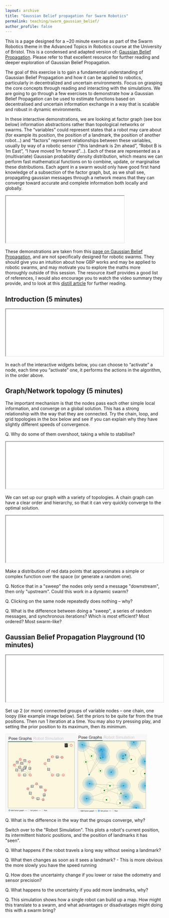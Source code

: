 ```yaml
---
layout: archive
title: "Gaussian Belief propagation for Swarm Robotics"
permalink: teaching/swarm_gaussian_belief/
author_profile: false
---
```


This is a page designed for a ~20 minute exercise as part of the Swarm Robotics theme in the Advanced Topics in Robotics course at the University of Bristol. This is a condensed and adapted version of: [Gaussian Belief Propagation](https://gaussianbp.github.io/). Please refer to that excellent resource for further reading and deeper exploration of Gaussian Belief Propagation.

The goal of this exercise is to gain a fundamental understanding of Gaussian Belief Propagation and how it can be applied to robotics, particularly in decentralized and uncertain environments. Focus on grasping the core concepts through reading and interacting with the simulations. We are going to go through a few exercises to demonstrate how a Gaussian Belief Propagation can be used to estimate functions based on decentralised and uncertain information exchange in a way that is scalable and robust in dynamic environments. 

In these interactive demonstrations, we are looking at factor graph (see box below) information abstractions rather than topological networks or swarms. The “variables” could represent states that a robot may care about (for example its position, the position of a landmark, the position of another robot…) and “factors” represent relationships between these variables, usually by way of a robotic sensor (“this landmark is 2m ahead”, “Robot B is 1m East”, “I have moved 1m forward”...). Each of these are represented as a (multivariate) Gaussian probability density distribution, which means we can perform fast mathematical functions on to combine, update, or marginalise these distributions. Each agent in a swarm would only have good first hand knowledge of a subsection of the factor graph, but, as we shall see, propagating gaussian messages through a network means that they can converge toward accurate and complete information both locally and globally.

<iframe
  id="FactorGraph"
  src="/assets/teaching/GBP/factor_graph.html"
  onload="resizeIframefg(this)"
  width="75%"
  ></iframe>

  <script>
function resizeIframefg(iframe) {
  iframe.style.height = (iframe.contentWindow.document.body.scrollHeight + 100) + 'px';
  iframe.style.width = (iframe.contentWindow.document.body.scrollWidth + 20) + 'px';
}
</script>

These demonstrations are taken from this [page on Gaussian Belief Propagation](https://gaussianbp.github.io/), and are not specifically designed for robotic swarms. They should give you an intuition about how GBP works and may be applied to robotic swarms, and may motivate you to explore the maths more thoroughly outside of this session. The resource itself provides a good list of references, I would also encourage you to watch the video summary they provide, and to look at this [distill article](https://distill.pub/2019/visual-exploration-gaussian-processes/#MargCond) for further reading.

## Introduction (5 minutes)

<iframe
  id="widgetFrame1"
  src="/assets/teaching/GBP/widget1.html"
  width="100%"
  onload="resizeIframe1(this)"
  ></iframe>
  
<script>
function resizeIframe1(iframe) {
  iframe.style.height = (iframe.contentWindow.document.body.scrollHeight + 100) + 'px';
}
</script>

In each of the interactive widgets below, you can choose to “activate” a node, each time you “activate” one, it performs the actions in the algorithm, in the order above.

## Graph/Network topology (5 minutes)

The important mechanism is that the nodes pass each other simple local information, and converge on a global solution. This has a strong relationship with the way that they are connected. Try the chain, loop, and grid topologies in the box below and see if you can explain why they have slightly different speeds of convergence.

Q. Why do some of them overshoot, taking a while to stabilise?

<iframe
  id="widgetFrame4"
  src="/assets/teaching/GBP/widget4.html"
  width="100%"
  onload="resizeIframe4(this)"
  ></iframe>
  
<script>
function resizeIframe4(iframe) {
  iframe.style.height = (iframe.contentWindow.document.body.scrollHeight + 100) + 'px';
}
</script>

We can set up our graph with a variety of topologies. A chain graph can have a clear order and hierarchy, so that it can very quickly converge to the optimal solution.

<iframe
  id="widgetFrame2"
  src="/assets/teaching/GBP/widget2.html"
  width="100%"
  onload="resizeIframe2(this)"
  ></iframe>
  
<script>
function resizeIframe2(iframe) {
  iframe.style.height = (iframe.contentWindow.document.body.scrollHeight + 100) + 'px';
}
</script>

Make a distribution of red data points that approximates a simple or complex function over the space (or generate a random one).

Q. Notice that in a "sweep" the nodes only send a message "downstream", then only "upstream". Could this work in a dynamic swarm?

Q. Clicking on the same node repeatedly does nothing – why?

Q. What is the difference between doing a "sweep", a series of random messages, and synchronous iterations? Which is most efficient? Most ordered? Most swarm-like?

## Gaussian Belief Propagation Playground (10 minutes)

<iframe
  id="widgetFrame3"
  src="/assets/teaching/GBP/widget3.html"
  width="100%"
  onload="resizeIframe3(this)"
  ></iframe>
  
<script>
function resizeIframe3(iframe) {
  iframe.style.height = (iframe.contentWindow.document.body.scrollHeight + 100) + 'px';
}
</script>

Set up 2 (or more) connected groups of variable nodes – one chain, one loopy (like example image below). Set the priors to be quite far from the true positions. Then run 1 iteration at a time. You may also try pressing play, and setting the prior position to its maximum, then its minimum.

<img src="/images/3_networks.png" width="45%;"><img src="/images/3_networks_2.png" width="45%;">

Q. What is the difference in the way that the groups converge, why?

Switch over to the "Robot Simulation". This plots a robot's current position, its intermittent historic positions, and the position of landmarks it has "seen".

Q. What happens if the robot travels a long way without seeing a landmark?

Q. What then changes as soon as it sees a landmark? - This is more obvious the more slowly you have the speed running

Q. How does the uncertainty change if you lower or raise the odometry and sensor precision?

Q. What happens to the uncertainty if you add more landmarks, why?

Q. This simulation shows how a single robot can build up a map. How might this translate to a swarm, and what advantages or disadvatages might doing this with a swarm bring?

